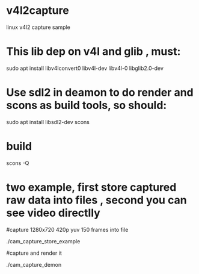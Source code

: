 # v4l2capture
linux v4l2 capture sample

# This lib dep on v4l and glib , must:
sudo apt install libv4lconvert0  libv4l-dev libv4l-0 libglib2.0-dev

# Use sdl2 in deamon to do render and scons as build tools, so should:
sudo apt install libsdl2-dev scons

# build
scons -Q

# two example, first store captured raw data into files , second you can see video directlly

#capture 1280x720 420p yuv 150 frames into file

./cam_capture_store_example      

#capture and render it

./cam_capture_demon



